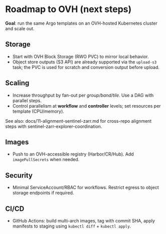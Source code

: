 # Roadmap to OVH (next steps)

**Goal**: run the same Argo templates on an OVH-hosted Kubernetes cluster and scale out.

## Storage
- Start with OVH Block Storage (RWO PVC) to mirror local behavior.
- Object store outputs (S3 API) are already supported via the `upload-s3` task; the PVC is used for scratch and conversion output before upload.

## Scaling
- Increase throughput by fan-out per *group/band/tile*. Use a DAG with parallel steps.
- Control parallelism at **workflow** and **controller** levels; set resources per template (CPU/memory).

See also: docs/11-alignment-sentinel-zarr.md for cross-repo alignment steps with sentinel-zarr-explorer-coordination.

## Images
- Push to an OVH-accessible registry (Harbor/CR/Hub). Add `imagePullSecrets` when needed.

## Security
- Minimal ServiceAccount/RBAC for workflows. Restrict egress to object storage endpoints if required.

## CI/CD
- GitHub Actions: build multi-arch images, tag with commit SHA, apply manifests to staging using `kubectl diff` + `kubectl apply`.
